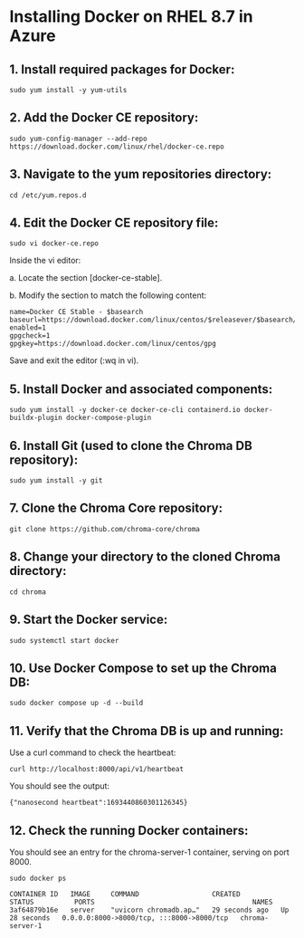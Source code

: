 # Installing Docker on RHEL 8.7 in Azure

## 1. Install required packages for Docker:

```
sudo yum install -y yum-utils
```

## 2. Add the Docker CE repository:
```
sudo yum-config-manager --add-repo https://download.docker.com/linux/rhel/docker-ce.repo
```

## 3. Navigate to the yum repositories directory:
```
cd /etc/yum.repos.d
```

## 4. Edit the Docker CE repository file:
```
sudo vi docker-ce.repo 
```
Inside the vi editor:

a. Locate the section [docker-ce-stable].

b. Modify the section to match the following content:

```
name=Docker CE Stable - $basearch
baseurl=https://download.docker.com/linux/centos/$releasever/$basearch/stable
enabled=1
gpgcheck=1
gpgkey=https://download.docker.com/linux/centos/gpg
```

Save and exit the editor (:wq in vi).


## 5. Install Docker and associated components:
```
sudo yum install -y docker-ce docker-ce-cli containerd.io docker-buildx-plugin docker-compose-plugin
```

## 6. Install Git (used to clone the Chroma DB repository):
```
sudo yum install -y git
```

## 7. Clone the Chroma Core repository:
```
git clone https://github.com/chroma-core/chroma
```

## 8. Change your directory to the cloned Chroma directory:
```
cd chroma
```

## 9. Start the Docker service:
```
sudo systemctl start docker
```

## 10. Use Docker Compose to set up the Chroma DB:
```
sudo docker compose up -d --build
```

## 11. Verify that the Chroma DB is up and running:
Use a curl command to check the heartbeat:

```
curl http://localhost:8000/api/v1/heartbeat
```
You should see the output:
```
{"nanosecond heartbeat":1693440860301126345}
```

## 12. Check the running Docker containers:
You should see an entry for the chroma-server-1 container, serving on port 8000.
```
sudo docker ps

CONTAINER ID   IMAGE     COMMAND                  CREATED          STATUS          PORTS                                       NAMES
3af64879b16e   server    "uvicorn chromadb.ap…"   29 seconds ago   Up 28 seconds   0.0.0.0:8000->8000/tcp, :::8000->8000/tcp   chroma-server-1
```
